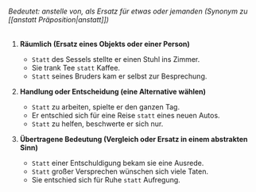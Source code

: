 ###### Bedeutet: anstelle von, als Ersatz für etwas oder jemanden (Synonym zu [[anstatt Präposition|anstatt]])  

1) **Räumlich (Ersatz eines Objekts oder einer Person)**  
	- `Statt` des Sessels stellte er einen Stuhl ins Zimmer.  
	- Sie trank Tee `statt` Kaffee.  
	- `Statt` seines Bruders kam er selbst zur Besprechung.  

2) **Handlung oder Entscheidung (eine Alternative wählen)**  
	- `Statt` zu arbeiten, spielte er den ganzen Tag.  
	- Er entschied sich für eine Reise `statt` eines neuen Autos.  
	- `Statt` zu helfen, beschwerte er sich nur.  

3) **Übertragene Bedeutung (Vergleich oder Ersatz in einem abstrakten Sinn)**  
	- `Statt` einer Entschuldigung bekam sie eine Ausrede.  
	- `Statt` großer Versprechen wünschen sich viele Taten.  
	- Sie entschied sich für Ruhe `statt` Aufregung.  